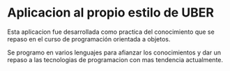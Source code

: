 # Aplicacion al propio estilo de UBER

Esta aplicacion fue desarrollada como practica del conocimiento que se repaso en el curso de programación orientada a objetos.

Se programo en varios lenguajes para afianzar los conocimientos y dar un repaso a las tecnologias de programacion con mas tendencia actualmente.
